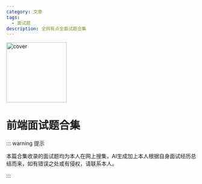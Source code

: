 ```yaml
---
category: 文章
tags:
  - 面试题
description: 全网有点全面试题合集
---
```


<script setup>
import Read from "@components/Read.vue";
import Navigation from "./components/Navigation.vue";
</script>
<ClientOnly>
  <read></read>
</ClientOnly>



![cover](https://6c73-lsj97-9giu4cj4abdc0985-1256331827.tcb.qcloud.la/imgs/2025_04/前端面试题合集.png)

<style>
img[alt="cover"] {
  height: 160px!important;
}

</style>

# 前端面试题合集

::: warning 提示

本篇合集收录的面试题均为本人在网上搜集，AI生成加上本人根据自身面试经历总结而来，如有错误之处或有侵权，请联系本人。

:::

<Navigation/>
